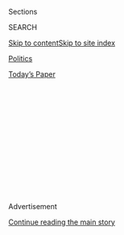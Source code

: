 <div id="app">

<div>

<div>

<div>

<div class="NYTAppHideMasthead css-1q2w90k e1suatyy0">

<div class="section css-ui9rw0 e1suatyy2">

<div class="css-eph4ug er09x8g0">

<div class="css-6n7j50">

</div>

<span class="css-1dv1kvn">Sections</span>

<div class="css-10488qs">

<span class="css-1dv1kvn">SEARCH</span>

</div>

[Skip to content](#site-content)[Skip to site
index](#site-index)

</div>

<div id="masthead-section-label" class="css-1wr3we4 eaxe0e00">

[Politics](https://www.nytimes3xbfgragh.onion/section/politics)

</div>

<div class="css-10698na e1huz5gh0">

</div>

</div>

<div id="masthead-bar-one" class="section hasLinks css-15hmgas e1csuq9d3">

<div class="css-uqyvli e1csuq9d0">

</div>

<div class="css-1uqjmks e1csuq9d1">

</div>

<div class="css-9e9ivx">

[](https://myaccount.nytimes3xbfgragh.onion/auth/login?response_type=cookie&client_id=vi)

</div>

<div class="css-1bvtpon e1csuq9d2">

[Today’s
Paper](https://www.nytimes3xbfgragh.onion/section/todayspaper)

</div>

</div>

</div>

</div>

<div data-aria-hidden="false">

<div id="site-content" data-role="main">

<div>

<div class="css-1aor85t" style="opacity:0.000000001;z-index:-1;visibility:hidden">

<div class="css-1hqnpie">

<div class="css-epjblv">

<span class="css-17xtcya">[Politics](/section/politics)</span><span class="css-x15j1o">|</span><span class="css-fwqvlz">With
Jobless Aid Expired, Trump Sidelines Himself in Stimulus
Talks</span>

</div>

<div class="css-k008qs">

<div class="css-1iwv8en">

<span class="css-18z7m18"></span>

<div>

</div>

</div>

<span class="css-1n6z4y">https://nyti.ms/31gJ5yJ</span>

<div class="css-1705lsu">

<div class="css-4xjgmj">

<div class="css-4skfbu" data-role="toolbar" data-aria-label="Social Media Share buttons, Save button, and Comments Panel with current comment count" data-testid="share-tools">

  - 
  - 
  - 
  - 
    
    <div class="css-6n7j50">
    
    </div>

  - 

</div>

</div>

</div>

</div>

</div>

</div>

<div id="NYT_TOP_BANNER_REGION" class="css-13pd83m">

</div>

<div id="top-wrapper" class="css-1sy8kpn">

<div id="top-slug" class="css-l9onyx">

Advertisement

</div>

[Continue reading the main
story](#after-top)

<div class="ad top-wrapper" style="text-align:center;height:100%;display:block;min-height:250px">

<div id="top" class="place-ad" data-position="top" data-size-key="top">

</div>

</div>

<div id="after-top">

</div>

</div>

<div>

<div id="sponsor-wrapper" class="css-1hyfx7x">

<div id="sponsor-slug" class="css-19vbshk">

Supported by

</div>

[Continue reading the main
story](#after-sponsor)

<div id="sponsor" class="ad sponsor-wrapper" style="text-align:center;height:100%;display:block">

</div>

<div id="after-sponsor">

</div>

</div>

<div class="css-186x18t">

</div>

<div class="css-1vkm6nb ehdk2mb0">

# With Jobless Aid Expired, Trump Sidelines Himself in Stimulus Talks

</div>

As his top advisers met with Democratic leaders to try to hash out a
compromise, President Trump hurled insults at Democrats and mused aloud
about short-circuiting the talks and acting on his own.

<div class="css-79elbk" data-testid="photoviewer-wrapper">

<div class="css-z3e15g" data-testid="photoviewer-wrapper-hidden">

</div>

<div class="css-1a48zt4 ehw59r15" data-testid="photoviewer-children">

![<span class="css-16f3y1r e13ogyst0" data-aria-hidden="true">Speaker
Nancy Pelos­i with Senator Chuck Schumer on Monday in the Capitol after
their meeting with Steven Mnuchin, the Treasury secretary, and Mark
Meadows, the White House chief of
staff.</span><span class="css-cnj6d5 e1z0qqy90" itemprop="copyrightHolder"><span class="css-1ly73wi e1tej78p0">Credit...</span><span><span>Anna
Moneymaker for The New York
Times</span></span></span>](https://static01.graylady3jvrrxbe.onion/images/2020/08/03/us/politics/03dc-virus-stimulus01/03dc-virus-stimulus01-articleLarge.jpg?quality=75&auto=webp&disable=upscale)

</div>

</div>

<div class="css-18e8msd">

<div class="css-otjvjh epjyd6m0">

<div class="css-nmf14i ey68jwv0" data-aria-hidden="true">

[![Maggie
Haberman](https://static01.graylady3jvrrxbe.onion/images/2018/07/12/multimedia/author-maggie-haberman/author-maggie-haberman-thumbLarge.png
"Maggie Haberman")](https://www.nytimes3xbfgragh.onion/by/maggie-haberman)[![Emily
Cochrane](https://static01.graylady3jvrrxbe.onion/images/2018/11/28/multimedia/author-emily-cochrane/author-emily-cochrane-thumbLarge-v3.png
"Emily Cochrane")](https://www.nytimes3xbfgragh.onion/by/emily-cochrane)[![Jim
Tankersley](https://static01.graylady3jvrrxbe.onion/images/2018/10/19/multimedia/author-jim-tankersley/author-jim-tankersley-thumbLarge.png
"Jim Tankersley")](https://www.nytimes3xbfgragh.onion/by/jim-tankersley)

</div>

<div class="css-1baulvz">

By [<span class="css-1baulvz" itemprop="name">Maggie
Haberman</span>](https://www.nytimes3xbfgragh.onion/by/maggie-haberman),
[<span class="css-1baulvz" itemprop="name">Emily
Cochrane</span>](https://www.nytimes3xbfgragh.onion/by/emily-cochrane)
and [<span class="css-1baulvz last-byline" itemprop="name">Jim
Tankersley</span>](https://www.nytimes3xbfgragh.onion/by/jim-tankersley)

</div>

</div>

  - 
    
    <div class="css-ld3wwf e16638kd2">
    
    Aug. 3,
    2020
    
    </div>

  - 
    
    <div class="css-4xjgmj">
    
    <div class="css-d8bdto" data-role="toolbar" data-aria-label="Social Media Share buttons, Save button, and Comments Panel with current comment count" data-testid="share-tools">
    
      - 
      - 
      - 
      - 
        
        <div class="css-6n7j50">
        
        </div>
    
      - 
    
    </div>
    
    </div>

</div>

</div>

<div class="section meteredContent css-1r7ky0e" name="articleBody" itemprop="articleBody">

<div class="css-1fanzo5 StoryBodyCompanionColumn">

<div class="css-53u6y8">

On the first day of the first full week when tens of millions of
Americans went without the federal jobless aid that has cushioned them
during the pandemic, President Trump was not cajoling undecided
lawmakers to embrace a critical stimulus bill to stabilize the
foundering economy.

He was at the White House, hurling insults at the Democratic leaders
whose support he needs to strike a deal.

Mr. Trump called Speaker Nancy Pelosi “Crazy Nancy,” charging that she
had no interest in helping the unemployed. He said Senator Chuck Schumer
of New York, the Democratic leader, only wanted to help “radical left”
governors in states run by Democrats. And he threatened to short-circuit
a delicate series of negotiations to produce a compromise and instead
unilaterally impose a federal moratorium on tenant evictions.

The comments came just as Mr. Trump’s own advisers were on Capitol Hill
meeting with Ms. Pelosi and Mr. Schumer in search of an elusive deal,
and they underscored just how absent the president had been from the
negotiations. They also highlighted how, three months before he is to
face voters, the main role that Mr. Trump appears to have embraced in
assembling an economic recovery package is that of sniping from the
sidelines in ways that undercut a potential compromise.

</div>

</div>

<div class="css-1fanzo5 StoryBodyCompanionColumn">

<div class="css-53u6y8">

On Monday, the president said he remained “totally involved” in the
talks, even though he was not “over there with Crazy Nancy.” But while
White House officials say that he is interested in the talks and is
closely monitoring them, he has not sought to use the full powers of his
office to prod a deal, and more often he has complicated the already
sensitive negotiations.

The situation reflects the dysfunctional dynamic that Mr. Trump has
developed with leaders of both parties in Congress. He has a toxic
relationship with Ms. Pelosi, with whom he has not met face-to-face
since last year. And Republicans have learned to eye their own president
warily in delicate negotiations, knowing that he is prone to changing
his position, bucking party principles and leaving them to suffer the
political consequences of high-profile collapses.

In the stimulus talks, Mr. Trump’s ideas have often been out of sync
with members of his own party. On Monday, he said he was considering
acting on his own to eliminate payroll taxes, something a president does
not have the power to do himself, and an idea that his advisers had
dropped from the talks in the face of near-unanimous opposition by
Republican lawmakers. The eviction moratorium he has championed was not
a part of the Republican plan.

“I’ll do it myself if I have to,” Mr. Trump said.

While that might be possible, virtually every other measure under
discussion to stimulate the economy would require congressional
approval.

The stakes of the negotiations could not be higher. Business leaders
pleaded with lawmakers to draft a sweeping recovery package to help the
hardest-hit industries survive the crisis. And economists warned that
the expiration of the $600-per-week enhanced unemployment payments could
already be dragging down consumer spending.

</div>

</div>

<div class="css-1fanzo5 StoryBodyCompanionColumn">

<div class="css-53u6y8">

On Monday, Ms. Pelosi floated a possible compromise to extend the
benefits, saying that Democrats might be open to tying the weekly
payments, which Republicans are pressing to cut substantially, to the
unemployment rate, allowing the amount to fall in tandem with the
jobless rate.

“That’s something to talk about,” Ms. Pelosi said on CNN. “Right now,
today, we have an emergency. A building is on fire, and they are
deciding how much water they want to have in the bucket.”

Privately, she warned House Democrats during an afternoon conference
call that while she had hoped to reach a deal with the White House this
week, she was no longer sure that was possible, according to two people
on the call who described it on the condition of anonymity.

Some lawmakers saw the glimmers of a possible bargain, although they
warned the process of striking it would not be pretty.

“This is just the painful period between people finally deciding, ‘OK,
we want a deal,’ and what that deal ultimately looks like,” Senator John
Cornyn, Republican of Texas, told reporters.

At the same moment that Mr. Trump was blasting her, Ms. Pelosi met on
Capitol Hill with Mr. Schumer; Mark Meadows, the White House chief of
staff; and Steven Mnuchin, the Treasury secretary, in search of a
compromise. It was the sixth such in-person meeting in eight days, and
followed a rare Saturday session with the four negotiators.

</div>

</div>

<div class="css-79elbk" data-testid="photoviewer-wrapper">

<div class="css-z3e15g" data-testid="photoviewer-wrapper-hidden">

</div>

<div class="css-1a48zt4 ehw59r15" data-testid="photoviewer-children">

![<span class="css-16f3y1r e13ogyst0" data-aria-hidden="true">Mr.
Mnuchin, left, and Mr. Meadows after a meeting with Senator Mitch
McConnell, Republican of Kentucky and the majority leader, on Monday at
the
Capitol.</span><span class="css-cnj6d5 e1z0qqy90" itemprop="copyrightHolder"><span class="css-1ly73wi e1tej78p0">Credit...</span><span>Anna
Moneymaker for The New York
Times</span></span>](https://static01.graylady3jvrrxbe.onion/images/2020/08/03/us/03dc-virus-stimulus02/03dc-virus-stimulus02-articleLarge.jpg?quality=75&auto=webp&disable=upscale)

</div>

</div>

<div class="css-1fanzo5 StoryBodyCompanionColumn">

<div class="css-53u6y8">

Mr. Trump, who spent Saturday and Sunday on his golf course in Virginia,
berated Democrats from the White House on Monday, accusing them of being
blinded by a focus on “bailout money” for states controlled by
Democrats, as opposed to extending unemployment benefits.

</div>

</div>

<div class="css-1fanzo5 StoryBodyCompanionColumn">

<div class="css-53u6y8">

“All they’re really interested in is bailout money to bail out radical
left governors and radical left mayors like in Portland and places that
are so badly run — Chicago, New York City,” Mr. Trump said.

In their $3 trillion recovery package, Democrats have proposed providing
more than $900 billion to cash-strapped states and cities whose budgets
have been devastated in the recession, while Republicans did not include
any money for them in their $1 trillion plan. But it is Republicans who
have proposed cutting the jobless aid, while Democrats are pushing to
extend the $600 weekly federal payments through January.

Later in the day, Mr. Trump sounded a less hostile note, even as he
repeated that he could halt evictions with an executive order.

“But we are having a very good discussion with Nancy Pelosi and Chuck
Schumer,” he added during a late-afternoon briefing.

White House officials describe Mr. Trump as interested in the talks, but
from a distance. He calls Mr. Meadows, a former House member, for
updates nearly a dozen times on some days, and in general gets briefed
in 10-minute increments from other aides. He makes frequent calls to
allies like Representative Kevin McCarthy, the House Republican leader,
and to Senator Mitch McConnell of Kentucky, the majority leader.

But he does not reach out to members of the House he is not personally
close with to use the power of persuasion that comes with the
presidency, they concede, and he is expending little energy of his own
to move the ball forward.

</div>

</div>

<div class="css-1fanzo5 StoryBodyCompanionColumn">

<div class="css-53u6y8">

Last Thursday, when Mr. Meadows was asked by reporters why the president
did not simply bring congressional leaders to the Oval Office and keep
everyone there until there was a deal, Mr. Meadows replied, “You’ve seen
that movie before,” prompting laughter.

Previous efforts by Mr. Trump to convene a bipartisan meeting of the
minds at the White House have proved disastrous.

On Capitol Hill, the group discussing a possible deal spent two hours
going over the proposal put forward by Republicans a week ago and “going
to these specific numbers and what each side thinks they can do with
their dollar allocation,” Mr. Schumer said.

“We’re really getting an understanding of each side’s position and we’re
making some progress on certain issues, moving closer together,” he
added afterward. “There are a lot of issues that are still outstanding,
but I think there is a desire to get something done as soon as we can.”

Ms. Pelosi sounded a hopeful tone, as well, saying, “We’re moving down
the track,” even though significant differences remained between the two
proposals.

But after the meeting, Mr. Schumer said that Republicans were “sticking
to their position” on maintaining the $600 weekly federal unemployment
benefits, and Ms. Pelosi added, “We’re sticking to ours.”

While White House officials and Democratic leaders reported some
progress over the weekend in their talks, they [still have substantial
differences](https://www.nytimes3xbfgragh.onion/2020/08/02/us/politics/coronavirus-jobless-aid.html).
Democrats are pressing to maintain the enhanced federal unemployment
payments, bail out strapped states and cities, send billions of dollars
to schools and extend additional health care and food aid funds, as well
as protections for workers. Republicans want to scale back the jobless
money, devote $105 billion to schools and include a broad liability
shield to protect businesses from being held legally liable for the
spread of the virus.

</div>

</div>

<div class="css-1fanzo5 StoryBodyCompanionColumn">

<div class="css-53u6y8">

Republicans initially proposed to cut the $600-per-week unemployment
benefit and shift to a system that would pad the typical unemployed
worker’s check by about $200 per week. Last week, Senate Republicans
offered a one-week extension of the $600 supplement, which Democrats
rejected. Administration officials later offered a longer-term extension
at a lower rate, which Democrats again rejected.

Congressional staff and lobbyists who are engaged in discussions said on
Monday that the talks between administration officials and Ms. Pelosi
and Mr. Schumer had essentially frozen negotiations between top
Democrats and Republicans on key committees who would have to hammer out
the details of any deal. That could leave the parties little time to
flesh out any compromises over additional aid to businesses or
individuals, yielding a plan that mostly consists of re-upping existing
aid programs like the Paycheck Protection Program and direct payments to
individuals.

A group of executives led by the former Starbucks chairman Howard
Schultz, which included several major business groups and top executives
from companies like Alphabet and Facebook, [sent a letter to
congressional leaders](https://www.howardschultz.com/lettertocongress/)
on Monday urging more aggressive efforts like long-term, federally
guaranteed loans to help small businesses in any new rescue package.

“This is not a call for bottomless handouts,” they wrote. “It is a
defining moment to show how capitalism can help all Americans,
particularly entrepreneurs who have been forced to shutter or reduce the
capacity of their businesses through no fault of their own.”

Luke Broadwater contributed reporting.

</div>

</div>

<div>

</div>

</div>

<div>

</div>

<div>

</div>

<div>

</div>

<div>

<div id="bottom-wrapper" class="css-1ede5it">

<div id="bottom-slug" class="css-l9onyx">

Advertisement

</div>

[Continue reading the main
story](#after-bottom)

<div id="bottom" class="ad bottom-wrapper" style="text-align:center;height:100%;display:block;min-height:90px">

</div>

<div id="after-bottom">

</div>

</div>

</div>

</div>

</div>

## Site Index

<div>

</div>

## Site Information Navigation

  - [© <span>2020</span> <span>The New York Times
    Company</span>](https://help.nytimes3xbfgragh.onion/hc/en-us/articles/115014792127-Copyright-notice)

<!-- end list -->

  - [NYTCo](https://www.nytco.com/)
  - [Contact
    Us](https://help.nytimes3xbfgragh.onion/hc/en-us/articles/115015385887-Contact-Us)
  - [Work with us](https://www.nytco.com/careers/)
  - [Advertise](https://nytmediakit.com/)
  - [T Brand Studio](http://www.tbrandstudio.com/)
  - [Your Ad
    Choices](https://www.nytimes3xbfgragh.onion/privacy/cookie-policy#how-do-i-manage-trackers)
  - [Privacy](https://www.nytimes3xbfgragh.onion/privacy)
  - [Terms of
    Service](https://help.nytimes3xbfgragh.onion/hc/en-us/articles/115014893428-Terms-of-service)
  - [Terms of
    Sale](https://help.nytimes3xbfgragh.onion/hc/en-us/articles/115014893968-Terms-of-sale)
  - [Site
    Map](https://spiderbites.nytimes3xbfgragh.onion)
  - [Help](https://help.nytimes3xbfgragh.onion/hc/en-us)
  - [Subscriptions](https://www.nytimes3xbfgragh.onion/subscription?campaignId=37WXW)

</div>

</div>

</div>

</div>
